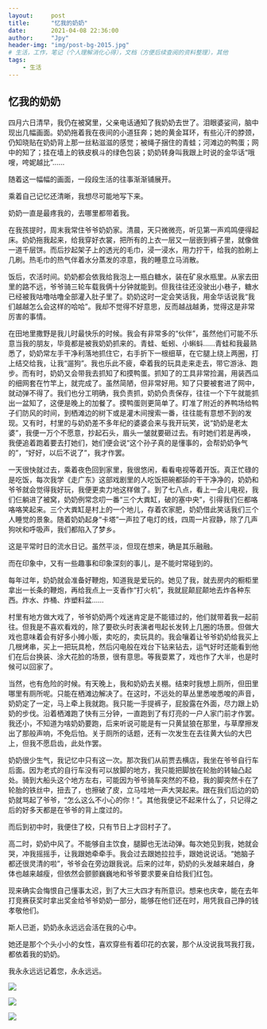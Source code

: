 ```yaml
---
layout:     post
title:      "忆我的奶奶"
date:       2021-04-08 22:36:00
author:     "Jpy"
header-img: "img/post-bg-2015.jpg"
# 生活，工作，笔记（个人理解消化心得），文档（方便后续查阅的资料整理），其他
tags:
    - 生活
---
```




## 忆我的奶奶

四月六日清早，我仍在被窝里，父亲电话通知了我奶奶去世了。泪眼婆娑间，脑中现出几幅画面。奶奶拖着我在夜间的小道狂奔；她的黄金耳环，有些沁汗的脖颈，仍知晓贴在奶奶背上那一丝粘滋滋的感觉；被绳子捆住的青蛙；河滩边的鸭蛋；网中的知了；挂在墙上的铁皮枫斗的绿色包装；奶奶转身叫我跟上时说的金华话“哦嗖，咵妮越比”……

随着这一幅幅的画面，一段段生活的往事渐渐铺展开。

乘着自己记忆还清晰，我想尽可能地写下来。

奶奶一直是最疼我的，去哪里都带着我。

在我孩提时，周末我常住爷爷奶奶家。清晨，天只微微亮，听见第一声鸡鸣便得起床。奶奶拖我起来，给我穿好衣裳，把所有的上衣一层又一层嵌到裤子里，就像做一道千层饼。而后抄起架子上的透光的毛巾，浸一浸水，用力拧干，给我的脸刷上几刷。热毛巾的热气伴着水分蒸发的凉意，我的睡意立马消散。

饭后，农活时间。奶奶都会依我给我泡上一瓶白糖水，装在矿泉水瓶里。从家去田里的路不远，爷爷骑三轮车载我俩十分钟就能到。但我往往还没驶出小巷子，糖水已经被我咕噜咕噜全部灌入肚子里了。奶奶这时一定会笑话我，用金华话说我“我们越越怎么会这样的哈哈”。我却不觉得不好意思，反而越战越勇，觉得这是非常厉害的事情。

在田地里撒野是我儿时最快乐的时候。我会有非常多的“伙伴”，虽然他们可能不乐意当我的朋友，毕竟都是被我奶奶抓来的。青蛙、蚯蚓、小蝌蚪……青蛙和我最熟悉了，奶奶常左手干净利落地抓住它，右手折下一根细草，在它腿上绕上两圈，打上结交给我，让我“遛狗”。我也乐此不疲，牵着我的玩具走来走去，带它游泳、跑步。而有时，奶奶又会带我去抓知了和摸鸭蛋。抓知了的工具非常捡漏，用装西瓜的细网套在竹竿上，就完成了。虽然简陋，但非常好用。知了只要被套进了网中，就动弹不得了。我们也分工明确，我负责抓，奶奶负责保存，往往一个下午就能抓出一盆知了，这便是晚上的加餐了。摸鸭蛋则更简单了。盯准了附近的养鸭场给鸭子们防风的时间，到栖滩边的树下或是灌木间搜索一番，往往能有意想不到的发现。又有时，村里的与奶奶差不多年纪的婆婆会来与我开玩笑，说“奶奶是老太婆”，我便一万个不愿意，抄起石头，眉头一皱就要砸过去。有时她们若是再唤，我便追着跑着要去打她们，她们便会说“这个孙子真的是懂事的，会帮奶奶争气的”，“好好，以后不说了”，我才作罢。

一天很快就过去，乘着夜色回到家里，我很悠闲，看看电视等着开饭。真正忙碌的是吃饭，每次我学《走广东》这部戏剧里的人吃饭把碗都舔的干干净净的，奶奶和爷爷就会觉得我好玩，我便更卖力地这样做了。到了七八点，看上一会儿电视，我们仨躺进了被窝，奶奶例常念叨一番“三个大粪缸，破的塞中央”，引得我们仨都咯咯咯笑起来。三个大粪缸是村上的一个地儿，存着农家肥，奶奶借此笑话我们三个人睡觉的景象。随着奶奶起身“卡塔”一声拉了电灯的线，四周一片寂静，除了几声狗吠和呼吸声，我们都陷入了梦乡。

这是平常时日的流水日记。虽然平淡，但现在想来，确是其乐融融。

而在印象中，又有一些趣事和印象深刻的事儿，是不能时常碰到的。

每年过年，奶奶就会准备好鞭炮，知道我是爱玩的。她见了我，就去房内的橱柜里拿出一长条的鞭炮，再给我点上一支香作“打火机”，我就屁颠屁颠地去炸各种东西。炸水、炸桶、炸塑料盆……

村里有地方做大戏了，爷爷奶奶两个戏迷肯定是不能错过的，他们就带着我一起前往。但我是不喜欢看戏的，除了要砍头时表演者甩起长发转上几圈的场景。但做大戏也意味着会有好多小摊小贩，卖吃的，卖玩具的。我会嚷着让爷爷奶奶给我买上几根烤串，买上一把玩具枪，然后闪电般在戏台下钻来钻去，运气好时还能看到他们在后台换装、涂大花脸的场景，很有意思。等我耍累了，戏也作了大半，也是时候可以回家了。

当然，也有危险的时候。有天晚上，我和奶奶去关棚。结束时我想上厕所，但田里哪里有厕所呢。只能在栖滩边解决了。在这时，不远处的草丛里悉唆悉唆的声音，奶奶定了一定，马上牵上我就跑。我只能一手提裤子，屁股露在外面，尽力跟上奶奶的步伐。沿着栖滩跑了快有三分钟，一直跑到了有灯亮的一户人家门前才作罢。我还小，不知道为啥奶奶要跑，后来听说可能是有一只黄鼠狼在那里，与草摩擦发出了那般声响，不免后怕。关于厕所的话题，还有一次发生在去往黄大仙的大巴上，但我不愿启齿，此处作罢。

奶奶很少生气，我记忆中只有这一次。那次我们从前贾去横店，我坐在爷爷自行车后面。因为老式的自行车没有可以放脚的地方，我只能把脚放在轮胎的转轴凸起处。骑到大船头这个地方左右，可能因为爷爷骑车突然的不稳，我的脚突然卡在了轮胎的铁丝中，扭去了，也擦破了皮，立马哇地一声大哭起来。跟在我们后边的奶奶就骂起了爷爷，“怎么这么不小心的你！”。其他我便记不起来什么了，只记得之后的好多天都是在爷爷的背上度过的。

而后到初中时，我便住了校，只有节日上才回村子了。

高二时，奶奶中风了。不能够自主饮食，腿脚也无法动弹。每次她见到我，她就会哭，冲我摇摇手，让我跟她牵牵手。我会过去跟她拉拉手，跟她说说话。“她脑子都还很灵清的啦”，爷爷会在旁边跟我说。后来的过年，奶奶的头发越来越白，身体也越来越瘦，但依然会颤颤巍巍地和爷爷要求要亲自给我们红包。

现来确实会悔恨自己懂事太迟，到了大三大四才有所意识。想来也庆幸，能在去年打竞赛获奖时拿出奖金给爷爷奶奶一部分，能够在他们还在时，用凭我自己挣的钱孝敬他们。

斯人已逝，奶奶永永远远会活在我的心中。

她还是那个个头小小的女性，喜欢穿些有着印花的衣裳，那个从没说我骂我打我，都依着我的奶奶。

我永永远远记着您，永永远远。

![](https://cdn.jsdelivr.net/gh/Jia-py/blog_picture/21_4/3.jpg)

![](https://cdn.jsdelivr.net/gh/Jia-py/blog_picture/21_4/1.jpg)

![](https://cdn.jsdelivr.net/gh/Jia-py/blog_picture/21_4/2.jpg)

